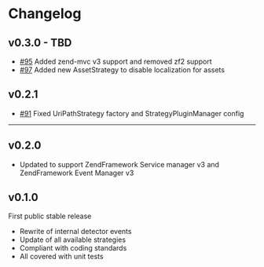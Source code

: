 Changelog
===

v0.3.0 - TBD
---
 * [#95](https://github.com/basz/SlmLocale/pull/95) Added zend-mvc v3 support and removed zf2 support
 * [#97](https://github.com/basz/SlmLocale/pull/97) Added new AssetStrategy to disable localization for assets

v0.2.1
---
 * [#91](https://github.com/basz/SlmLocale/pull/91) Fixed UriPathStrategy factory and StrategyPluginManager config

---

v0.2.0
---
 * Updated to support ZendFramework Service manager v3 and ZendFramework Event Manager v3

v0.1.0
---
First public stable release

 * Rewrite of internal detector events
 * Update of all available strategies
 * Compliant with coding standards
 * All covered with unit tests